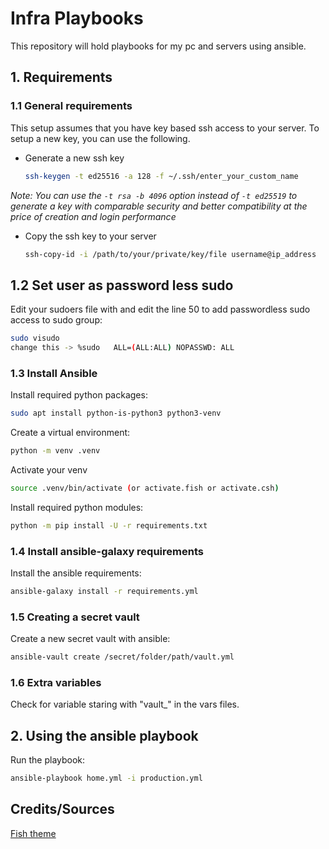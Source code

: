 # Infra Playbooks

This repository will hold playbooks for my pc and servers using ansible.

## 1. Requirements

### 1.1 General requirements

This setup assumes that you have key based ssh access to your server.
To setup a new key, you can use the following.

* Generate a new ssh key

    ```sh
    ssh-keygen -t ed25516 -a 128 -f ~/.ssh/enter_your_custom_name
    ```

*Note: You can use the ```-t rsa -b 4096``` option instead of ```-t ed25519``` to generate a key with comparable security and better compatibility at the price of creation and login performance*

* Copy the ssh key to your server

    ```sh
    ssh-copy-id -i /path/to/your/private/key/file username@ip_address
    ```

## 1.2 Set user as password less sudo

Edit your sudoers file with and edit the line 50 to add passwordless sudo access to sudo group:

```sh
sudo visudo
change this -> %sudo   ALL=(ALL:ALL) NOPASSWD: ALL
```

### 1.3 Install Ansible

Install required python packages:

```sh
sudo apt install python-is-python3 python3-venv
```

Create a virtual environment:

```sh
python -m venv .venv
```

Activate your venv

```sh
source .venv/bin/activate (or activate.fish or activate.csh)
```

Install required python modules:

```sh
python -m pip install -U -r requirements.txt
```

### 1.4 Install ansible-galaxy requirements

Install the ansible requirements:

```sh
ansible-galaxy install -r requirements.yml
```

### 1.5 Creating a secret vault

Create a new secret vault with ansible:

```sh
ansible-vault create /secret/folder/path/vault.yml
```

### 1.6 Extra variables

Check for variable staring with "vault_" in the vars files.

## 2. Using the ansible playbook

Run the playbook:

```sh
ansible-playbook home.yml -i production.yml
```

## Credits/Sources

[Fish theme](https://github.com/IlanCosman/tide)
